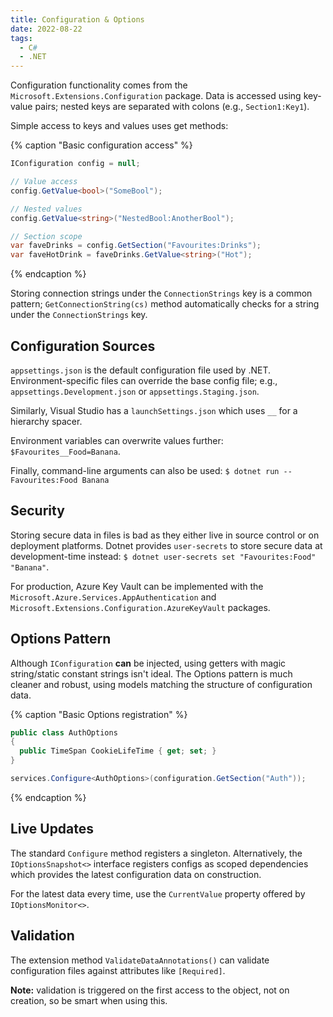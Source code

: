 ```yaml
---
title: Configuration & Options
date: 2022-08-22
tags:
  - C#
  - .NET
---
```


Configuration functionality comes from the `Microsoft.Extensions.Configuration`
package.<!-- more --> Data is accessed using key-value pairs; nested keys are
separated with colons (e.g., `Section1:Key1`).

Simple access to keys and values uses get methods:

{% caption "Basic configuration access" %}

```csharp
IConfiguration config = null;

// Value access
config.GetValue<bool>("SomeBool");

// Nested values
config.GetValue<string>("NestedBool:AnotherBool");

// Section scope
var faveDrinks = config.GetSection("Favourites:Drinks");
var faveHotDrink = faveDrinks.GetValue<string>("Hot");
```

{% endcaption %}

Storing connection strings under the `ConnectionStrings` key is a common
pattern; `GetConnectionString(cs)` method automatically checks for a string
under the `ConnectionStrings` key.

## Configuration Sources

`appsettings.json` is the default configuration file used by .NET.
Environment-specific files can override the base config file; e.g.,
`appsettings.Development.json` or `appsettings.Staging.json`.

Similarly, Visual Studio has a `launchSettings.json` which uses `__` for a
hierarchy spacer.

Environment variables can overwrite values further: `$Favourites__Food=Banana`.

Finally, command-line arguments can also be used:
`$ dotnet run --Favourites:Food Banana`

## Security

Storing secure data in files is bad as they either live in source control or on
deployment platforms. Dotnet provides `user-secrets` to store secure data at
development-time instead:
`$ dotnet user-secrets set "Favourites:Food" "Banana"`.

For production, Azure Key Vault can be implemented with the
`Microsoft.Azure.Services.AppAuthentication` and
`Microsoft.Extensions.Configuration.AzureKeyVault` packages.

## Options Pattern

Although `IConfiguration` **can** be injected, using getters with magic
string/static constant strings isn't ideal. The Options pattern is much cleaner
and robust, using models matching the structure of configuration data.

{% caption "Basic Options registration" %}

```csharp
public class AuthOptions
{
  public TimeSpan CookieLifeTime { get; set; }
}

services.Configure<AuthOptions>(configuration.GetSection("Auth"));
```

{% endcaption %}

## Live Updates

The standard `Configure` method registers a singleton. Alternatively, the
`IOptionsSnapshot<>` interface registers configs as scoped dependencies which
provides the latest configuration data on construction.

For the latest data every time, use the `CurrentValue` property offered by
`IOptionsMonitor<>`.

## Validation

The extension method `ValidateDataAnnotations()` can validate configuration
files against attributes like `[Required]`.

**Note:** validation is triggered on the first access to the object, not on
creation, so be smart when using this.
